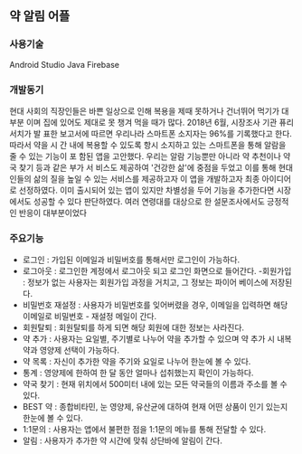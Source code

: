 ## 약 알림 어플

### 사용기술

Android Studio
Java
Firebase

### 개발동기

현대 사회의 직장인들은 바쁜 일상으로 인해 복용을 제때 못하거나 건너뛰어 먹기가 대부분 이며 집에 있어도 제대로 못 챙겨 먹을 때가 많다. 2018년 6월, 시장조사 기관 퓨리서치가 발 표한 보고서에 따르면 우리나라 스마트폰 소지자는 96%를 기록했다고 한다. 따라서 약을 시 간 내에 복용할 수 있도록 항시 소지하고 있는 스마트폰을 통해 알람을 줄 수 있는 기능이 포 함된 앱을 고안했다. 우리는 알람 기능뿐만 아니라 약 추천이나 약국 찾기 등과 같은 부가 서 비스도 제공하여 '건강한 삶'에 중점을 두었고 이를 통해 현대인들의 삶의 질을 높일 수 있는 서비스를 제공하고자 이 앱을 개발하고자 최종 아이디어로 선정하였다. 이미 출시되어 있는 앱이 있지만 차별성을 두어 기능을 추가한다면 시장에서도 성공할 수 있다 판단하였다. 여러 연령대를 대상으로 한 설문조사에서도 긍정적인 반응이 대부분이었다

### 주요기능
- 로그인  : 가입된 이메일과 비밀버호를 통해서만 로그인이 가능하다.
- 로그아웃 : 로그인한 계정에서 로그아웃 되고 로그인 화면으로 들어간다.
-회원가입 : 정보가 없는 사용자는 회원가입 과정을 거치고, 그 정보는 파이어 베이스에 저장된다.
- 비밀번호 재설정 : 사용자가 비밀번호를 잊어버렸을 경우, 이메일을 입력하면 해당 이메일로 비밀번호 - 재설정 메일이 간다.
- 회원탈퇴 : 회원탈퇴를 하게 되면 해당 회원에 대한 정보는 사라진다.
- 약 추가 : 사용자는 요일별, 주기별로 나누어 약을 추가할 수 있으며 약 추가 시 내복약과 영양제 선택이 가능하다.
- 약 목록 : 자신이 추가한 약을 주기와 요일로 나누어 한눈에 볼 수 있다.
- 통계 : 영양제에 한하여 한 달 동안 얼마나 섭취했는지 확인이 가능하다.
- 약국 찾기 : 현재 위치에서 500미터 내에 있는 모든 약국들의 이름과 주소를 볼 수 있다.
- BEST 약 : 종합비타민, 눈 영양제, 유산균에 대하여 현재 어떤 상품이 인기 있는지 한눈에 볼 수 있다.
- 1:1문의 : 사용자는 앱에서 불편한 점을 1:1문의 메뉴를 통해 전달할 수 있다.
- 알림 : 사용자가 추가한 약 시간에 맞춰 상단바에 알림이 간다.
